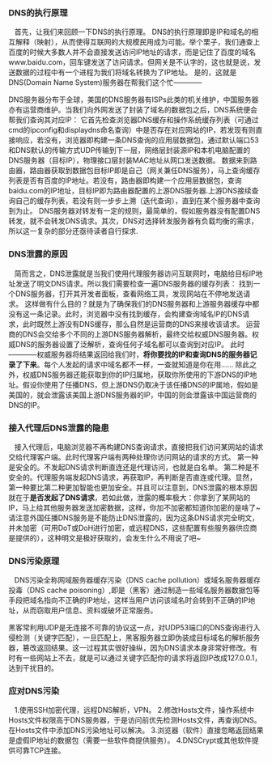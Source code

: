 ### DNS的执行原理
&nbsp;&nbsp;
首先，让我们来回顾一下DNS的执行原理。
DNS的执行原理即是IP和域名的相互解释（映射），从而使得互联网的大规模民用成为可能。举个栗子，我们通查上百度的时候大多数人并不会直接发送访问IP地址的请求，而是记住了百度的域名www.baidu.com，回车键发送了访问请求。但网关是不认字的，这也就是说，发送数据的过程中有一个进程为我们将域名转换为了IP地址。
是的，这就是DNS(Domain Name System)服务器在帮我们这个忙————

DNS服务器分布于全球，美国的DNS服务器有ISPs此类的机关维护，中国服务器亦有运营商维护。当我们向外网发送了封装了域名的数据包之后，DNS系统便会帮我们查询其对应IP：
它首先检查浏览器DNS缓存和操作系统缓存列表（可通过cmd的ipconfig和displaydns命名查询）中是否存在对应网站的IP，若发现有则直接响应，若没有，浏览器即构建一条DNS查询的应用层数据包，通过默认端口53和DNS默认的传输方式UDP传输到下一层，网络层封装源IP和本机电脑配置的DNS服务器（目标IP），物理接口层封装MAC地址从网口发送数据。
数据来到路由器，路由器获取到数据包目标IP即是自己（网关兼任DNS服务），马上查询缓存列表是否有百度的IP地址。若没有，路由器即构建一个应用层数据包，查询baidu.com的IP地址，目标IP即为路由器配置的上游DNS服务器.上游DNS接续查询自己的缓存列表，若没有则一步步上溯（迭代查询），直到在某个服务器中查询到为止。
DNS服务器对转发有一定的规则，最简单的，假如服务器没有配置DNS转发，就不会转发DNS请求。其次，DNS对选择转发服务器有负载均衡的需求，所以这一复杂的部分还亟待读者自行探求.
&nbsp;&nbsp;
### DNS泄露的原因
&nbsp;&nbsp;
简而言之，DNS泄露就是当我们使用代理服务器访问互联网时，电脑给目标IP地址发送了明文DNS请求。所以我们需要检查一遍DNS服务器的缓存列表：
找到一个DNS服务器，打开其开发者面板，查看网络工具，发现网站在不停地发送请求。
这样做有什么目的？就是为了确保我们的DNS服务器和上游服务器缓存中都没有这一条记录。此时，浏览器中没有找到缓存，会构建查询域名IP的DNS请求，此时既然上游没有DNS缓存，那么自然是运营商的DNS来接收该请求。
运营商的DNS会交给多个不同的上游DNS服务器解析，最终交给权威DNS服务器。权威DNS的服务器设置了泛解析，查询任何子域名都可以查询到对应IP。
此时————权威服务器将结果返回给我们时，<strong>将你要找的IP和查询DNS的服务器记录了下来</strong>。每个人发起的请求中域名都不一样，一查就知道是你在用......
除此之外，权威DNS服务器还能获取到你的IP归属地，获取你所使用的下游DNS的IP地址。假设你使用了任播DNS，但上游DNS仍取决于该任播DNS的IP属地，假如是美国的，就会泄露该美国上游DNS服务器的IP，中国的则会泄露该中国运营商的DNS的IP。
&nbsp;&nbsp;
### 接入代理后DNS泄露的隐患
&nbsp;&nbsp;
接入代理后，电脑浏览器不再构建DNS查询请求，直接把我们访问某网站的请求交给代理客户端。此时代理客户端有两种处理你访问网站的请求的方式。
第一种是安全的。不发起DNS请求判断直连还是代理访问，也就是白名单。
第二种是不安全的。代理服务端发起DNS请求，再获取IP，再判断是否直连或代理。显然，第一种要比第二种更加智能也更加安全。并且可以注意到，DNS泄露的根本原因就在于<strong>是否发起了DNS请求</strong>，若如此做，泄露的概率极大：你拿到了某网站的IP，马上给其他服务器发送加密数据，这样，你加不加密都知道你加密的是啥了~
请注意外国任播DNS服务是不能防止DNS泄露的，因为这条DNS请求完全明文，并未加密（可用DoT或DoH进行加密，或远程DNS，这些配置有些服务器供应商是提供的），这种明文是极好获取的，会发生什么不用说了吧~
&nbsp;&nbsp;
### DNS污染原理
&nbsp;&nbsp;
DNS污染全称网域服务器缓存污染（DNS cache pollution）或域名服务器缓存投毒（DNS cache poisoning）,即是（黑客）通过制造一些域名服务器数据包等手段把域名指向不正确的IP地址，这样当用户访问该域名时会转到不正确的IP地址，从而窃取用户信息、资料或破坏正常服务。

黑客常利用UDP是无连接不可靠的协议这一点，对UDP53端口的DNS查询进行入侵检测（关键字匹配），一旦匹配上，黑客服务器立即伪装成目标域名的解析服务器，篡改返回结果。这一过程其实很好操纵，因为DNS请求本身非常好修改。有时有一些网站上不去，就是可以通过关键字匹配你的请求将返回IP改成127.0.0.1，达到干扰目的。
&nbsp;&nbsp;
### 应对DNS污染
&nbsp;&nbsp;
1.使用SSH加密代理，远程DNS解析，VPN。
2.修改Hosts文件，操作系统中Hosts文件权限高于DNS服务器，于是访问前优先检测Hosts文件，再查询DNS。在Hosts文件中添加DNS污染地址可以解决。
3.浏览器（软件）直接忽略返回结果是虚假IP地址的数据包（需要一些软件商提供服务）。
4.DNSCrypt或其他软件提供可靠TCP连接。